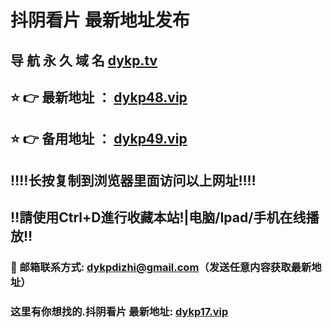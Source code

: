 # 抖阴看片 最新地址发布 
## 导 航 永 久 域 名       [dykp.tv](https://dykp.tv:8090/home.html?channel=35172)
## ⭐️ 👉 最新地址 ：       [dykp48.vip](https://dykp48.vip:8090/home.html?channel=35172)
## ⭐️ 👉 备用地址 ：       [dykp49.vip](https://dykp49.vip:8090/home.html?channel=35172)
## ‼️‼️长按复制到浏览器里面访问以上网址‼️‼️
## ‼️請使用Ctrl+D進行收藏本站!|电脑/Ipad/手机在线播放‼️
### 📧 邮箱联系方式: dykpdizhi@gmail.com（发送任意内容获取最新地址）
### 这里有你想找的.抖阴看片 最新地址:        [dykp17.vip](https://dykp17.vip:8090/home.html?channel=35172)
